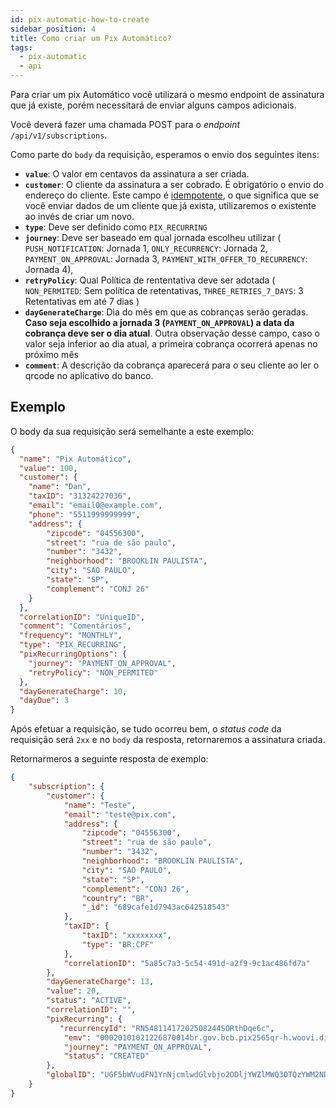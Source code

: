 ```yaml
---
id: pix-automatic-how-to-create
sidebar_position: 4
title: Como criar um Pix Automático?
tags:
  - pix-automatic
  - api
---
```


Para criar um pix Automático você utilizará o mesmo endpoint de assinatura que já existe, porém necessitará de enviar alguns campos adicionais.

Você deverá fazer uma chamada POST para o _endpoint_ `/api/v1/subscriptions`.

Como parte do `body` da requisição, esperamos o envio dos seguintes itens:

- **`value`**: O valor em centavos da assinatura a ser criada.
- **`customer`**: O cliente da assinatura a ser cobrado. É obrigatório o envio do endereço do cliente. Este campo é [idempotente](../concepts/idempotence.md), o que significa que se você enviar dados de um cliente que já exista, utilizaremos o existente ao invés de criar um novo.
- **`type`**: Deve ser definido como `PIX_RECURRING`
- **`journey`**: Deve ser baseado em qual jornada escolheu utilizar ( `PUSH_NOTIFICATION`: Jornada 1, `ONLY_RECURRENCY`: Jornada 2,  `PAYMENT_ON_APPROVAL`: Jornada 3, `PAYMENT_WITH_OFFER_TO_RECURRENCY`: Jornada 4),
- **`retryPolicy`**: Qual Política de rententativa deve ser adotada ( `NON_PERMITED`: Sem política de retentativas, `THREE_RETRIES_7_DAYS`: 3 Retentativas em até 7 dias )
- **`dayGenerateCharge`**: Dia do mês em que as cobranças serão geradas. 
**Caso seja escolhido a jornada 3 (``PAYMENT_ON_APPROVAL``) a data da cobrança deve ser o dia atual**. 
Outra observação desse campo, caso o valor seja inferior ao dia atual, a primeira cobrança ocorrerá apenas no próximo mês
- **`comment`**: A descrição da cobrança aparecerá para o seu cliente ao ler o qrcode no aplicativo do banco.

## Exemplo

O body da sua requisição será semelhante a este exemplo:

```json
{
  "name": "Pix Automático",
  "value": 100,
  "customer": {
    "name": "Dan",
    "taxID": "31324227036",
    "email": "email0@example.com",
    "phone": "5511999999999",
    "address": {
        "zipcode": "04556300",
        "street": "rua de são paulo",
        "number": "3432",
        "neighborhood": "BROOKLIN PAULISTA",
        "city": "SAO PAULO",
        "state": "SP",
        "complement": "CONJ 26"
    }
  },
  "correlationID": "UniqueID",
  "comment": "Comentários",
  "frequency": "MONTHLY",
  "type": "PIX_RECURRING",
  "pixRecurringOptions": {
    "journey": "PAYMENT_ON_APPROVAL",
    "retryPolicy": "NON_PERMITED"
  },
  "dayGenerateCharge": 10,
  "dayDue": 3
}
```

Após efetuar a requisição, se tudo ocorreu bem, o _status code_ da requisição será `2xx` e no `body` da resposta, retornaremos a assinatura criada.

Retornarmeros a seguinte resposta de exemplo:

```json
{
    "subscription": {
        "customer": {
            "name": "Teste",
            "email": "teste@pix.com",
            "address": {
                "zipcode": "04556300",
                "street": "rua de são paulo",
                "number": "3432",
                "neighborhood": "BROOKLIN PAULISTA",
                "city": "SAO PAULO",
                "state": "SP",
                "complement": "CONJ 26",
                "country": "BR",
                "_id": "689cafe1d7943ac642518543"
            },
            "taxID": {
                "taxID": "xxxxxxxx",
                "type": "BR:CPF"
            },
            "correlationID": "5a85c7a3-5c54-491d-a2f9-9c1ac486fd7a"
        },
        "dayGenerateCharge": 13,
        "value": 20,
        "status": "ACTIVE",
        "correlationID": "",
        "pixRecurring": {
           "recurrencyId": "RN54811417202508244SORthDqe6c",
            "emv": "00020101021226870014br.gov.bcb.pix2565qr-h.woovi.digital/qr/v2/cob/464bf2d4-3b4b-4633-a9fc-c4b492f76e035204000053039865802BR5911Pedro Woovi6007VITORIA62070503***80870014br.gov.bcb.pix2565qr-h.woovi.digital/qr/v2/rec/a8493991-b364-4821-acea-f548ee239f416304E887",
            "journey": "PAYMENT_ON_APPROVAL",
            "status": "CREATED"
        },
        "globalID": "UGF5bWVudFN1YnNjcmlwdGlvbjo2ODljYWZlMWQ3OTQzYWM2NDI1MTg1NGY="
    }
}
```